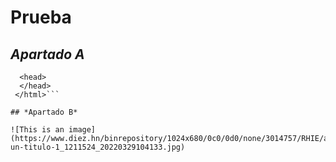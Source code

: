 # Prueba

## *Apartado A*

```<html>
  <head>
  </head>
 </html>```

## *Apartado B*

![This is an image](https://www.diez.hn/binrepository/1024x680/0c0/0d0/none/3014757/RHIE/agregar-un-titulo-1_1211524_20220329104133.jpg)

